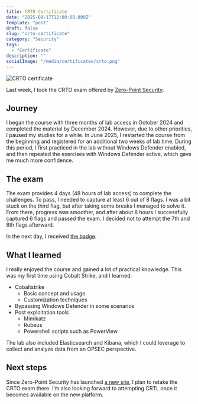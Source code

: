 ```yaml
---
title: CRTO Certificate
date: "2025-08-17T12:00:00.000Z"
template: "post"
draft: false
slug: "crto-certificate"
category: "Security"
tags:
  - "Certificate"
description: ""
socialImage: "/media/certificates/crto.png"
---
```


![CRTO certificate](/media/certificates/crto.png)

Last week, I took the CRTO exam offered by [Zero-Point Security](https://training.zeropointsecurity.co.uk/courses/red-team-ops).

## Journey
I began the course with three months of lab access in October 2024 and completed the material by December 2024. However, due to other priorities, I paused my studies for a while.
In June 2025, I restarted the course from the beginning and registered for an additional two weeks of lab time. During this period, I first practiced in the lab without Windows Defender enabled, and then repeated the exercises with Windows Defender active, which gave me much more confidence.

## The exam
The exam provides 4 days (48 hours of lab access) to complete the challenges. To pass, I needed to capture at least 6 out of 8 flags.
I was a bit stuck on the third flag, but after taking some breaks I managed to solve it. From there, progress was smoother, and after about 8 hours I successfully captured 6 flags and passed the exam. I decided not to attempt the 7th and 8th flags afterward.

In the next day, I received [the badge](https://eu.badgr.com/public/assertions/T341H1XDR9yPknbWFgJ3fA).

## What I learned
I really enjoyed the course and gained a lot of practical knowledge. This was my first time using Cobalt Strike, and I learned:

- Cobaltstrike
    - Basic concept and usage
    - Customization techniques
- Bypassing Windows Defender in some scenarios
- Post exploitation tools
    - Mimikatz
    - Rubeus
    - Powershell scripts such as PowerView

The lab also included Elasticsearch and Kibana, which I could leverage to collect and analyze data from an OPSEC perspective.

## Next steps
Since Zero-Point Security has launched [a new site](https://www.zeropointsecurity.co.uk/blog/new-site-launch), I plan to retake the CRTO exam there.
I’m also looking forward to attempting CRTL once it becomes available on the new platform.
